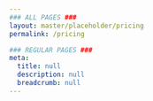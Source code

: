```yaml
---
### ALL PAGES ###
layout: master/placeholder/pricing
permalink: /pricing

### REGULAR PAGES ###
meta:
  title: null
  description: null
  breadcrumb: null
---
```

